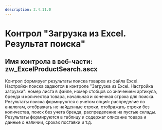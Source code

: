 ```yaml
---
description: 2.4.11.0
---
```


# Контрол "Загрузка из Excel. Результат поиска"

## Имя контрола в веб-части: zw\_ExcelProductSearch.ascx

Контрол формирует результаты поиска товаров из файла Excel. Настройки поиска задаются в контроле "Загрузка из Excel. Настройка загрузки": номер листа в файле, номер стобцов со значением артикула, бренда и количества товара, начальная и конечная строка для поиска. Результаты поиска формируются с учетом опций: распределие по аналогам, отображать не найденные строки, отображать строки без количества, поиск без учета бренда, распределение на пустые склады. Результаты формируются в таблицу и содержат описание товара и данные о наличии, сроках поставки и т.д.

